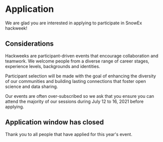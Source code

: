 # Application

We are glad you are interested in applying to participate in SnowEx hackweek!

## Considerations

Hackweeks are participant-driven events that encourage collaboration and teamwork. We welcome people from a diverse range of career stages, experience levels, backgrounds and identities.

Participant selection will be made with the goal of enhancing the diversity of our communities and building lasting connections that foster open science and data sharing.

Our events are often over-subscribed so we ask that you ensure you can attend the majority of our sessions during July 12 to 16, 2021 before applying.


## Application window has closed
Thank you to all people that have applied for this year's event.
